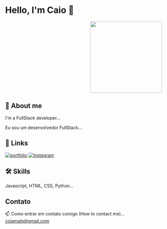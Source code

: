 # Hello, I'm Caio 👋

<div align="right">
    <!-- Substitua 'URL_DO_GIF' pela URL do seu GIF -->
    <img height="230" src="https://images.squarespace-cdn.com/content/v1/62a8153660de3f4c58730069/68decc30-1659-4b6d-8c3f-d7802e667644/high_tech_4x.gif" />
</div>

## 🚀 About me
I'm a FullStack developer...

Eu sou um desenvolvedor FullStack...

## 🔗 Links
[![portfolio](https://img.shields.io/badge/my_portfolio-000?style=for-the-badge&logo=ko-fi&logoColor=white)](https://github.com/Tyrob2)
[![Instagram](https://img.shields.io/badge/-Instagram-C13584?style=flat-square&labelColor=C13584&logo=instagram&logoColor=white&link=https://www.instagram.com/secco.andre/)](https://www.instagram.com/caio_butkousky/)

## 🛠 Skills
Javascript, HTML, CSS, Python...

## Contato
📫 Como entrar em contato comigo (How to contact me)... coiamalp@gmail.com
